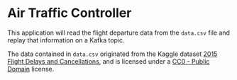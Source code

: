 # Air Traffic Controller

This application will read the flight departure data from the `data.csv` file
and replay that information on a Kafka topic.

The data contained in `data.csv` originated from the Kaggle dataset
[2015 Flight Delays and Cancellations](https://www.kaggle.com/usdot/flight-delays),
and is licensed under a
[CC0 - Public Domain](https://creativecommons.org/publicdomain/zero/1.0/) license.
